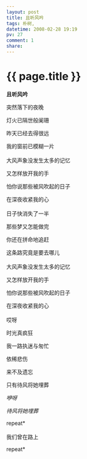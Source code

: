 ```yaml
---
layout: post
title: 且听风吟
tags: 朴树,
datetime: 2008-02-28 19:19
pv: 27
comment: 1
share: 
---
```


{{ page.title }}
================

 <strong>且听风吟</strong><br /> <p>突然落下的夜晚</p><p>灯火已隔世般阑珊</p><p>昨天已经去得很远</p><p>我的窗前已模糊一片<br /><br />大风声象没发生太多的记忆</p><p>又怎样放开我的手</p><p>怕你说那些被风吹起的日子</p><p>在深夜收紧我的心<br /><br />日子快消失了一半</p><p>那些梦又怎能做完</p><p>你还在拼命地追赶</p><p>这条路究竟是要去哪儿<br /><br />大风声象没发生太多的记忆</p><p>又怎样放开我的手</p><p>怕你说那些被风吹起的日子</p><p>在深夜收紧我的心<br /><br />哎呀</p><p>时光真疯狂</p><p>我一路执迷与匆忙</p><p>依稀悲伤</p><p>来不及遗忘</p><p>只有待风将她埋葬</p><p>*咿呀</p><p>待风将她埋葬*</p><p>repeat*<br /><br />我们曾在路上</p><p>repeat*</p> 

